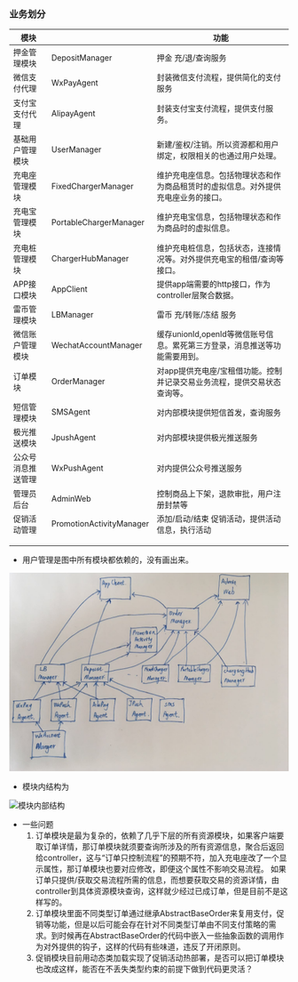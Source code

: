 ### 业务划分

| 模块        |                          | 功能                                       |
| --------- | ------------------------ | ---------------------------------------- |
| 押金管理模块    | DepositManager           | 押金 充/退/查询服务                              |
| 微信支付代理    | WxPayAgent               | 封装微信支付流程，提供简化的支付服务                       |
| 支付宝支付代理   | AlipayAgent              | 封装支付宝支付流程，提供支付服务。                        |
| 基础用户管理模块  | UserManager              | 新建/鉴权/注销。所以资源都和用户绑定，权限相关的也通过用户处理。        |
| 充电座管理模块   | FixedChargerManager      | 维护充电座信息。包括物理状态和作为商品租赁时的虚拟信息。对外提供充电座业务的接口。 |
| 充电宝管理模块   | PortableChargerManager   | 维护充电宝信息，包括物理状态和作为商品时的虚拟信息。               |
| 充电桩管理模块   | ChargerHubManager        | 维护充电桩信息，包括状态，连接情况等。对外提供充电宝的租借/查询等接口。     |
| APP接口模块   | AppClient                | 提供app端需要的http接口，作为controller层聚合数据。       |
| 雷币管理模块    | LBManager                | 雷币 充/转账/冻结 服务                            |
| 微信账户管理模块  | WechatAccountManager     | 缓存unionId,openId等微信账号信息。累死第三方登录，消息推送等功能需要用到。 |
| 订单模块      | OrderManager             | 对app提供充电座/宝租借功能。控制并记录交易业务流程，提供交易状态查询等。   |
| 短信管理模块    | SMSAgent                 | 对内部模块提供短信首发，查询服务                         |
| 极光推送模块    | JpushAgent               | 对内部模块提供极光推送服务                            |
| 公众号消息推送管理 | WxPushAgent              | 对内提供公众号推送服务                              |
| 管理员后台     | AdminWeb                 | 控制商品上下架，退款审批，用户注册封禁等                     |
| 促销活动管理    | PromotionActivityManager | 添加/启动/结束 促销活动，提供活动信息，执行活动                |
|           |                          |                                          |
|           |                          |                                          |
|           |                          |                                          |

* 用户管理是图中所有模块都依赖的，没有画出来。

![模块关系图2](模块关系图2.png)

* 模块内结构为

![模块内部结构](D:\codes\docs\模块内部结构.jpg)



* 一些问题
  1. 订单模块是最为复杂的，依赖了几乎下层的所有资源模块，如果客户端要取订单详情，那订单模块就须要查询所涉及的所有资源信息，聚合后返回给controller，这与“订单只控制流程”的预期不符，加入充电座改了一个显示属性，那订单模块也要对应修改，即便这个属性不影响交易流程。 如果订单只提供/获取交易流程所需的信息，而想要获取交易的资源详情，由controller到具体资源模块查询，这样就少经过已成订单，但是目前不是这样写的。
  2. 订单模块里面不同类型订单通过继承AbstractBaseOrder来复用支付，促销等功能，但是以后可能会存在针对不同类型订单由不同支付策略的需求。到时候再在AbstractBaseOrder的代码中嵌入一些抽象函数的调用作为对外提供的钩子，这样的代码有些味道，违反了开闭原则。
  3. 促销模块目前用动态类加载实现了促销活动热部署，是否可以把订单模块也改成这样，能否在不丢失类型约束的前提下做到代码更灵活？